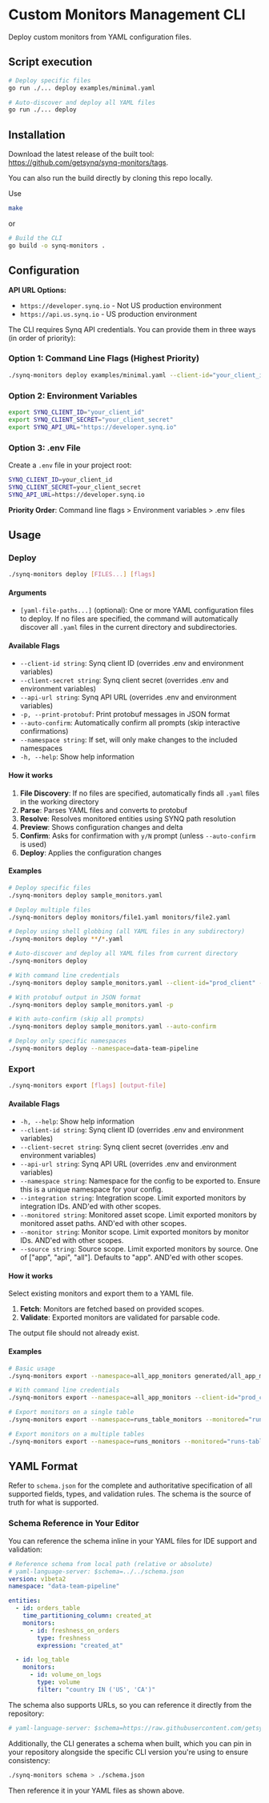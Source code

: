 # Custom Monitors Management CLI

Deploy custom monitors from YAML configuration files.

## Script execution

```bash
# Deploy specific files
go run ./... deploy examples/minimal.yaml

# Auto-discover and deploy all YAML files
go run ./... deploy
```

## Installation

Download the latest release of the built tool: https://github.com/getsynq/synq-monitors/tags.

You can also run the build directly by cloning this repo locally.

Use

```bash
make
```

or

```bash
# Build the CLI
go build -o synq-monitors .
```

## Configuration

**API URL Options:**

- `https://developer.synq.io` - Not US production environment
- `https://api.us.synq.io` - US production environment

The CLI requires Synq API credentials. You can provide them in three ways (in order of priority):

### Option 1: Command Line Flags (Highest Priority)

```bash
./synq-monitors deploy examples/minimal.yaml --client-id="your_client_id" --client-secret="your_client_secret" --api-url="https://developer.synq.io"
```

### Option 2: Environment Variables

```bash
export SYNQ_CLIENT_ID="your_client_id"
export SYNQ_CLIENT_SECRET="your_client_secret"
export SYNQ_API_URL="https://developer.synq.io"
```

### Option 3: .env File

Create a `.env` file in your project root:

```bash
SYNQ_CLIENT_ID=your_client_id
SYNQ_CLIENT_SECRET=your_client_secret
SYNQ_API_URL=https://developer.synq.io
```

**Priority Order**: Command line flags > Environment variables > .env files

## Usage

### Deploy

```bash
./synq-monitors deploy [FILES...] [flags]
```

#### Arguments

- `[yaml-file-paths...]` (optional): One or more YAML configuration files to deploy. If no files are specified, the command will automatically discover all `.yaml` files in the current directory and subdirectories.

#### Available Flags

- `--client-id string`: Synq client ID (overrides .env and environment variables)
- `--client-secret string`: Synq client secret (overrides .env and environment variables)
- `--api-url string`: Synq API URL (overrides .env and environment variables)
- `-p, --print-protobuf`: Print protobuf messages in JSON format
- `--auto-confirm`: Automatically confirm all prompts (skip interactive confirmations)
- `--namespace string`: If set, will only make changes to the included namespaces
- `-h, --help`: Show help information

#### How it works

1. **File Discovery**: If no files are specified, automatically finds all `.yaml` files in the working directory
2. **Parse**: Parses YAML files and converts to protobuf
3. **Resolve**: Resolves monitored entities using SYNQ path resolution
4. **Preview**: Shows configuration changes and delta
5. **Confirm**: Asks for confirmation with `y/N` prompt (unless `--auto-confirm` is used)
6. **Deploy**: Applies the configuration changes

#### Examples

```bash
# Deploy specific files
./synq-monitors deploy sample_monitors.yaml

# Deploy multiple files
./synq-monitors deploy monitors/file1.yaml monitors/file2.yaml

# Deploy using shell globbing (all YAML files in any subdirectory)
./synq-monitors deploy **/*.yaml

# Auto-discover and deploy all YAML files from current directory
./synq-monitors deploy

# With command line credentials
./synq-monitors deploy sample_monitors.yaml --client-id="prod_client" --client-secret="prod_secret" --api-url="https://developer.synq.io"

# With protobuf output in JSON format
./synq-monitors deploy sample_monitors.yaml -p

# With auto-confirm (skip all prompts)
./synq-monitors deploy sample_monitors.yaml --auto-confirm

# Deploy only specific namespaces
./synq-monitors deploy --namespace=data-team-pipeline
```

### Export

```bash
./synq-monitors export [flags] [output-file]
```

#### Available Flags

- `-h, --help`: Show help information
- `--client-id string`: Synq client ID (overrides .env and environment variables)
- `--client-secret string`: Synq client secret (overrides .env and environment variables)
- `--api-url string`: Synq API URL (overrides .env and environment variables)
- `--namespace string`: Namespace for the config to be exported to. Ensure this is a unique namespace for your config.
- `--integration string`: Integration scope. Limit exported monitors by integration IDs. AND'ed with other scopes.
- `--monitored string`: Monitored asset scope. Limit exported monitors by monitored asset paths. AND'ed with other scopes.
- `--monitor string`: Monitor scope. Limit exported monitors by monitor IDs. AND'ed with other scopes.
- `--source string`: Source scope. Limit exported monitors by source. One of ["app", "api", "all"]. Defaults to "app". AND'ed with other scopes.

#### How it works

Select existing monitors and export them to a YAML file.

1. **Fetch**: Monitors are fetched based on provided scopes.
2. **Validate**: Exported monitors are validated for parsable code.

The output file should not already exist.

#### Examples

```bash
# Basic usage
./synq-monitors export --namespace=all_app_monitors generated/all_app_monitors.yaml

# With command line credentials
./synq-monitors export --namespace=all_app_monitors --client-id="prod_client" --client-secret="prod_secret" --api-url="https://developer.synq.io" generated/all_app_monitors.yaml

# Export monitors on a single table
./synq-monitors export --namespace=runs_table_monitors --monitored="runs-table-path" generated/runs_table_monitors.yaml

# Export monitors on a multiple tables
./synq-monitors export --namespace=runs_monitors --monitored="runs-table-path" --monitored="runs-results-path" generated/runs_table_monitors.yaml
```

## YAML Format

Refer to `schema.json` for the complete and authoritative specification of all supported fields, types, and validation rules. The schema is the source of truth for what is supported.

### Schema Reference in Your Editor

You can reference the schema inline in your YAML files for IDE support and validation:

```yaml
# Reference schema from local path (relative or absolute)
# yaml-language-server: $schema=../../schema.json
version: v1beta2
namespace: "data-team-pipeline"

entities:
  - id: orders_table
    time_partitioning_column: created_at
    monitors:
      - id: freshness_on_orders
        type: freshness
        expression: "created_at"

  - id: log_table
    monitors:
      - id: volume_on_logs
        type: volume
        filter: "country IN ('US', 'CA')"
```

The schema also supports URLs, so you can reference it directly from the repository:

```yaml
# yaml-language-server: $schema=https://raw.githubusercontent.com/getsynq/synq-monitors/main/schema.json
```

Additionally, the CLI generates a schema when built, which you can pin in your repository alongside the specific CLI version you're using to ensure consistency:

```bash
./synq-monitors schema > ./schema.json
```

Then reference it in your YAML files as shown above.
